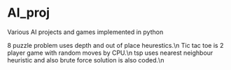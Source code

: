 # AI_proj
Various AI projects and games implemented in python

8 puzzle problem uses depth and out of place heurestics.\n
Tic tac toe is 2 player game with random moves by CPU.\n
tsp uses nearest neighbour heuristic and also brute force solution is also coded.\n
